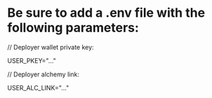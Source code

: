 # Be sure to add a .env file with the following parameters:

// Deployer wallet private key:

USER_PKEY="..."

// Deployer alchemy link:

USER_ALC_LINK="..."